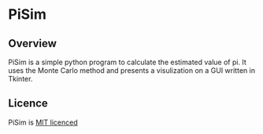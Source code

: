 # PiSim

## Overview
PiSim is a simple python program to calculate the estimated value of pi. It uses the Monte Carlo method and presents a visulization on a GUI written in Tkinter.




## Licence

PiSim is [MIT licenced](license.txt)